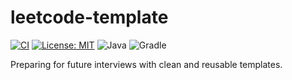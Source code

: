 # leetcode-template

[![CI](https://github.com/JoblessKevin/leetcode-template/actions/workflows/ci.yml/badge.svg)](https://github.com/JoblessKevin/leetcode-template/actions/workflows/ci.yml)
[![License: MIT](https://img.shields.io/badge/License-MIT-yellow.svg)](https://opensource.org/licenses/MIT)
![Java](https://img.shields.io/badge/Java-23-blue.svg)
![Gradle](https://img.shields.io/badge/Gradle-8.13-brightgreen.svg)

Preparing for future interviews with clean and reusable templates.
